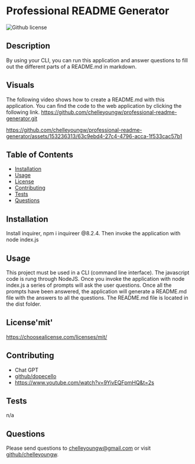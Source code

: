 # Professional README Generator
![Github license](https://img.shields.io/badge/license-mit-blue.svg)

## Description
By using your CLI, you can run this application and answer questions to fill out the different parts of a README.md in markdown.

## Visuals
The following video shows how to create a README.md with this application. You can find the code to the web application by clicking the following link. https://github.com/chelleyoungw/professional-readme-generator.git

https://github.com/chelleyoungw/professional-readme-generator/assets/153236313/63c9ebd4-27c4-4796-acca-1f533cac57b1


## Table of Contents
* [Installation](#installation)
* [Usage](#usage)
* [License](#license)
* [Contributing](#contributing)
* [Tests](#tests)
* [Questions](#questions)

## Installation
Install inquirer, npm i inquireer @8.2.4. Then invoke the application with node index.js

## Usage
This project must be used in a CLI (command line interface). The javascript code is rung through NodeJS. Once you invoke the application with node index.js a series of prompts will ask the user questions. Once all the prompts have been answered, the application will generate a README.md file with the answers to all the questions. The README.md file is located in the dist folder.

## License'mit'
https://choosealicense.com/licenses/mit/

## Contributing
* Chat GPT
* [github/dopecello](https://github.com/dopecello)
* <https://www.youtube.com/watch?v=9YivEQFpmHQ&t=2s>

## Tests
n/a

## Questions
Please send questions to chelleyoungw@gmail.com or visit [github/chelleyoungw](https://github.com/chelleyoungw).

